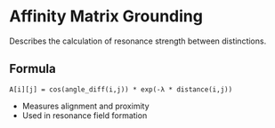 # Affinity Matrix Grounding

Describes the calculation of resonance strength between distinctions.

## Formula

```
A[i][j] = cos(angle_diff(i,j)) * exp(-λ * distance(i,j))
```

- Measures alignment and proximity
- Used in resonance field formation